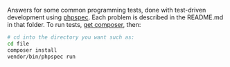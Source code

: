 Answers for some common programming tests, done with test-driven development
using [phpspec](http://phpspec.net/). Each problem is described in the 
README.md in that folder. To run tests, 
[get composer](https://getcomposer.org/), then:

```bash
# cd into the directory you want such as:
cd file
composer install
vendor/bin/phpspec run
```
